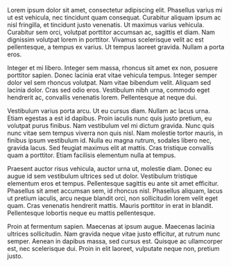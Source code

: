 Lorem ipsum dolor sit amet, consectetur adipiscing elit. Phasellus varius mi ut est vehicula, nec tincidunt quam consequat. Curabitur aliquam ipsum ac nisl fringilla, et tincidunt justo venenatis. Ut maximus varius vehicula. Curabitur sem orci, volutpat porttitor accumsan ac, sagittis et diam. Nam dignissim volutpat lorem in porttitor. Vivamus scelerisque velit ac est pellentesque, a tempus ex varius. Ut tempus laoreet gravida. Nullam a porta eros.

Integer et mi libero. Integer sem massa, rhoncus sit amet ex non, posuere porttitor sapien. Donec lacinia erat vitae vehicula tempus. Integer semper dolor vel sem rhoncus volutpat. Nam vitae bibendum velit. Aliquam sed lacinia dolor. Cras sed odio eros. Vestibulum nibh urna, commodo eget hendrerit ac, convallis venenatis lorem. Pellentesque at neque dui.

Vestibulum varius porta arcu. Ut eu cursus diam. Nullam ac lacus urna. Etiam egestas a est id dapibus. Proin iaculis nunc quis justo pretium, eu volutpat purus finibus. Nam vestibulum vel mi dictum gravida. Nunc quis nunc vitae sem tempus viverra non quis nisl. Nam molestie tortor mauris, in finibus ipsum vestibulum id. Nulla eu magna rutrum, sodales libero nec, gravida lacus. Sed feugiat maximus elit at mattis. Cras tristique convallis quam a porttitor. Etiam facilisis elementum nulla at tempus.

Praesent auctor risus vehicula, auctor urna ut, molestie diam. Donec eu augue id sem vestibulum ultrices sed ut dolor. Vestibulum tristique elementum eros et tempus. Pellentesque sagittis eu ante sit amet efficitur. Phasellus sit amet accumsan sem, id rhoncus nisl. Phasellus aliquam, lacus ut pretium iaculis, arcu neque blandit orci, non sollicitudin lorem velit eget quam. Cras venenatis hendrerit mattis. Mauris porttitor in erat in blandit. Pellentesque lobortis neque eu mattis pellentesque.

Proin at fermentum sapien. Maecenas at ipsum augue. Maecenas lacinia ultrices sollicitudin. Nam gravida neque vitae justo efficitur, at rutrum nunc semper. Aenean in dapibus massa, sed cursus est. Quisque ac ullamcorper est, nec scelerisque dui. Proin in elit laoreet, vulputate neque non, pretium justo.

